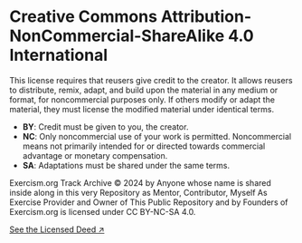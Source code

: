 # Creative Commons Attribution-NonCommercial-ShareAlike 4.0 International

This license requires that reusers give credit to the creator. It allows reusers to distribute, remix, adapt, and build upon the material in any medium or format, for noncommercial purposes only. If others modify or adapt the material, they must license the modified material under identical terms.

- **BY**: Credit must be given to you, the creator.
- **NC**: Only noncommercial use of your work is permitted. Noncommercial means not primarily intended for or directed towards commercial advantage or monetary compensation.
- **SA**: Adaptations must be shared under the same terms.

Exercism.org Track Archive © 2024 by Anyone whose name is shared inside along in this very Repository as Mentor, Contributor, Myself As Exercise Provider and Owner of This Public Repository and by Founders of Exercism.org is licensed under CC BY-NC-SA 4.0.

[See the Licensed Deed ↗](https://creativecommons.org/licenses/by-nc-sa/4.0/?ref=chooser-v1)
